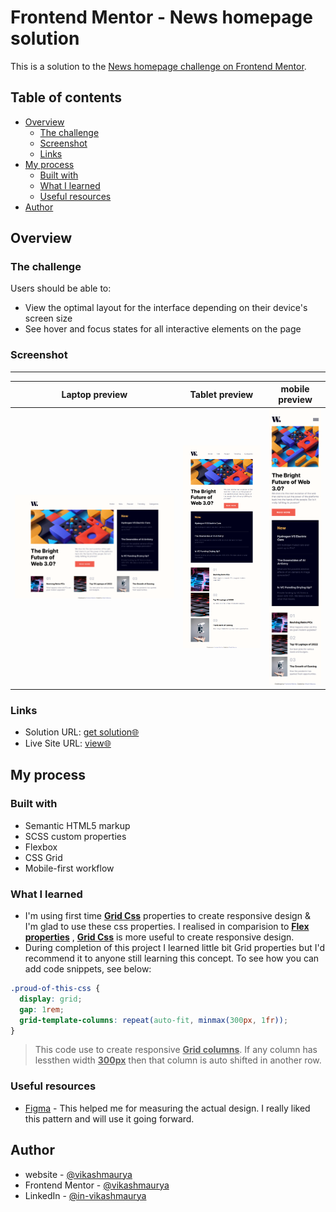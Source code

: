# Frontend Mentor - News homepage solution

This is a solution to the [News homepage challenge on Frontend Mentor](https://www.frontendmentor.io/challenges/news-homepage-H6SWTa1MFl).

## Table of contents

- [Overview](#overview)
  - [The challenge](#the-challenge)
  - [Screenshot](#screenshot)
  - [Links](#links)
- [My process](#my-process)
  - [Built with](#built-with)
  - [What I learned](#what-i-learned)
  - [Useful resources](#useful-resources)
- [Author](#author)

## Overview

### The challenge

Users should be able to:

- View the optimal layout for the interface depending on their device's screen size
- See hover and focus states for all interactive elements on the page

### Screenshot

---

| Laptop preview                                   | Tablet preview                                | mobile preview                                 |
| ------------------------------------------------ | --------------------------------------------- | ---------------------------------------------- |
| ![desktop [preview]](./assets/images/laptop.png) | ![tablet preview](./assets/images/tablet.png) | ![mobile previvew](./assets/images/mobile.png) |

### Links

- Solution URL: [get solution🌐](https://github.com/VikashMaurya10/news-homepage-main)
- Live Site URL: [view🌐](https://vikashmaurya10.github.io/news-homepage-main/)

## My process

### Built with

- Semantic HTML5 markup
- SCSS custom properties
- Flexbox
- CSS Grid
- Mobile-first workflow

### What I learned

- I'm using first time <ins>**Grid Css**</ins> properties to create responsive design & I'm glad to use these css properties. I realised in comparision to <ins>**Flex properties**</ins> , <ins>**Grid Css**</ins> is more useful to create responsive design.
- During completion of this project I learned little bit Grid properties but I'd recommend it to anyone still learning this concept.
  To see how you can add code snippets, see below:

```css
.proud-of-this-css {
  display: grid;
  gap: 1rem;
  grid-template-columns: repeat(auto-fit, minmax(300px, 1fr));
}
```

> This code use to create responsive <ins>**Grid columns**</ins>. If any column has lessthen width <ins>**300px**</ins> then that column is auto shifted in another row.

### Useful resources

- [Figma](https://www.figma.com) - This helped me for measuring the actual design. I really liked this pattern and will use it going forward.

## Author

- website - [@vikashmaurya](https://github.com/VikashMaurya10/VikashMaurya10)
- Frontend Mentor - [@vikashmaurya](https://www.frontendmentor.io/profile/VikashMaurya10)
- LinkedIn - [@in-vikashmaurya](https://www.linkedin.com/in/in-vikashmaurya)
